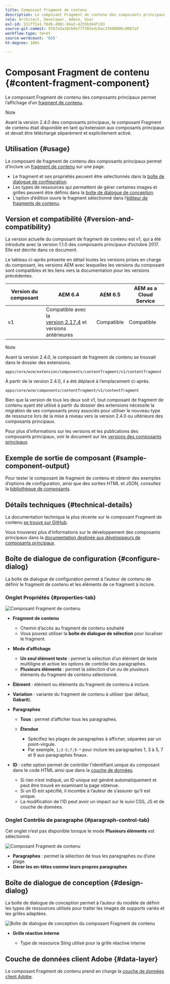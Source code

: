 ```yaml
---
title: Composant Fragment de contenu
description: Le composant Fragment de contenu des composants principaux permet l’affichage d’un fragment de contenu.
role: Architect, Developer, Admin, User
exl-id: 551ff2a1-f8db-490c-84a3-4255b364fc83
source-git-commit: 9767a3a10cb9a77f385edc0ac3fb00096c0087af
workflow-type: tm+mt
source-wordcount: '655'
ht-degree: 100%

---
```


# Composant Fragment de contenu {#content-fragment-component}

Le composant Fragment de contenu des composants principaux permet l’affichage d’un [fragment de contenu](https://experienceleague.adobe.com/docs/experience-manager-cloud-service/assets/content-fragments/content-fragments.html?lang=fr).

>[!NOTE]
>
>Avant la version 2.4.0 des composants principaux, le composant Fragment de contenu était disponible en tant qu’extension aux composants principaux et devait être téléchargé séparément et explicitement activé.

## Utilisation {#usage}

Le composant de fragment de contenu des composants principaux permet d’inclure un [fragment de contenu](https://experienceleague.adobe.com/docs/experience-manager-cloud-service/assets/content-fragments/content-fragments.html?lang=fr) sur une page.

* Le fragment et ses propriétés peuvent être sélectionnés dans la [boîte de dialogue de configuration](#configure-dialog).
* Les types de ressources qui permettent de gérer certaines images et grilles peuvent être définis dans la [boîte de dialogue de conception](#design-dialog).
* L’option d’édition ouvre le fragment sélectionné dans l’[éditeur de fragments de contenu](https://experienceleague.adobe.com/docs/experience-manager-cloud-service/assets/content-fragments/content-fragments-variations.html?lang=fr).

## Version et compatibilité {#version-and-compatibility}

La version actuelle du composant de fragment de contenu est v1, qui a été introduite avec la version 1.1.0 des composants principaux d’octobre 2017. Elle est décrite dans ce document.

Le tableau ci-après présente en détail toutes les versions prises en charge du composant, les versions AEM avec lesquelles les versions du composant sont compatibles et les liens vers la documentation pour les versions précédentes.

| Version du composant | AEM 6.4 | AEM 6.5 | AEM as a Cloud Service |
|--- |--- |---|---|
| v1 | Compatible avec la <br>[version 2.17.4](/help/versions.md) et versions antérieures | Compatible | Compatible |

>[!NOTE]
>
>Avant la version 2.4.0, le composant de fragment de contenu se trouvait dans le dossier des extensions.
>
> `apps/core/wcm/extension/components/contentfragment/v1/contentfragment`
> 
>À partir de la version 2.4.0, il a été déplacé à l’emplacement ci-après.
>
>`apps/core/wcm/components/contentfragment/v1/contentfragment`
>
>Bien que la version de tous les deux soit v1, tout composant de fragment de contenu ayant été utilisé à partir du dossier des extensions nécessite la migration de ses composants proxy associés pour utiliser le nouveau type de ressource lors de la mise à niveau vers la version 2.4.0 ou ultérieure des composants principaux.

Pour plus d’informations sur les versions et les publications des composants principaux, voir le document sur les [versions des composants principaux](/help/versions.md).

## Exemple de sortie de composant {#sample-component-output}

Pour tester le composant de fragment de contenu et obtenir des exemples d’options de configuration, ainsi que des sorties HTML et JSON, consultez la [bibliothèque de composants](https://adobe.com/go/aem_cmp_library_cf_fr).

## Détails techniques {#technical-details}

La documentation technique la plus récente sur le composant Fragment de contenu [se trouve sur GitHub](https://adobe.com/go/aem_cmp_tech_cf_v1_fr).

Vous trouverez plus d’informations sur le développement des composants principaux dans la [documentation destinée aux développeurs de composants principaux](/help/developing/overview.md).

## Boîte de dialogue de configuration {#configure-dialog}

La boîte de dialogue de configuration permet à l’auteur de contenu de définir le fragment de contenu et les éléments de ce fragment à inclure.

### Onglet Propriétés {#properties-tab}

![Composant Fragment de contenu](/help/assets/content-fragment-edit-properties.png)

* **Fragment de contenu**

   * Chemin d’accès au fragment de contenu souhaité
   * Vous pouvez utiliser la **boîte de dialogue de sélection** pour localiser le fragment.

* **Mode d’affichage**
   * **Un seul élément texte** : permet la sélection d’un élément de texte multiligne et active les options de contrôle des paragraphes.
   * **Plusieurs éléments** : permet la sélection d’un ou de plusieurs éléments du fragment de contenu sélectionné.
* **Élément** : élément ou éléments du fragment de contenu à inclure.
* **Variation** : variante du fragment de contenu à utiliser (par défaut, **Gabarit**).

* **Paragraphes**

   * **Tous** : permet d’afficher tous les paragraphes.
   * **Étendue**

      * Spécifiez les plages de paragraphes à afficher, séparées par un point-virgule.
      * Par exemple, `1;3-5;7;9-*` pour inclure les paragraphes 1, 3 à 5, 7 et 9 aux paragraphes finaux.
* **ID** : cette option permet de contrôler l’identifiant unique du composant dans le code HTML ainsi que dans la [couche de données](/help/developing/data-layer/overview.md).
   * Si rien n’est indiqué, un ID unique est généré automatiquement et peut être trouvé en examinant la page obtenue.
   * Si un ID est spécifié, il incombe à l’auteur de s’assurer qu’il est unique.
   * La modification de l’ID peut avoir un impact sur le suivi CSS, JS et de couche de données.

### Onglet Contrôle de paragraphe {#paragraph-control-tab}

Cet onglet n’est pas disponible lorsque le mode **Plusieurs éléments** est sélectionné.

![Composant Fragment de contenu](/help/assets/content-fragment-edit-paragraph.png)

* **Paragraphes** : permet la sélection de tous les paragraphes ou d’une plage.
* **Gérer les en-têtes comme leurs propres paragraphes**

## Boîte de dialogue de conception {#design-dialog}

La boîte de dialogue de conception permet à l’auteur du modèle de définir les types de ressources utilisés pour traiter les images de supports variés et les grilles adaptées.

![Boîte de dialogue de conception du composant Fragment de contenu](/help/assets/content-fragment-design.png)

* **Grille réactive interne**

   * Type de ressource Sling utilisé pour la grille réactive interne

## Couche de données client Adobe {#data-layer}

Le composant Fragment de contenu prend en charge la [couche de données client Adobe](/help/developing/data-layer/overview.md).
